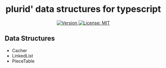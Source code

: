 <h1 align="center">
    plurid' data structures for typescript
</h1>

<p align="center">
    <a target="_blank" href="https://www.npmjs.com/package/@plurid/plurid-data-structures">
        <img src="https://img.shields.io/npm/v/@plurid/plurid-data-structures.svg?logo=npm&colorB=1380C3&style=for-the-badge" alt="Version">
    </a>
    <a target="_blank" href="https://github.com/plurid/plurid-data-structures-typescript/blob/master/LICENSE">
        <img src="https://img.shields.io/badge/license-MIT-blue.svg?colorB=1380C3&style=for-the-badge" alt="License: MIT">
    </a>
</p>




## Data Structures

+ Cacher
+ LinkedList
+ PieceTable
